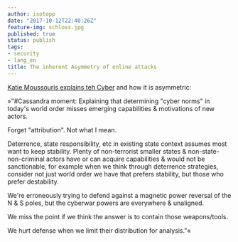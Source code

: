 ```yaml
---
author: isotopp
date: "2017-10-12T22:40:26Z"
feature-img: schloss.jpg
published: true
status: publish
tags:
- security
- lang_en
title: The inherent Asymmetry of online attacks
---
```

[Katie Moussouris explains teh Cyber](https://twitter.com/k8em0/status/918516496569073664)
and how it is asymmetric:

»"#Cassandra moment: Explaining that determining "cyber norms" in today's
world order misses emerging capabilities & motivations of new actors.

Forget "attribution". Not what I mean.

Deterrence, state responsibility, etc in existing state context assumes most
want to keep stability. Plenty of non-terrorist smaller states &
non-state-non-criminal actors have or can acquire capabilities & would not
be sanctionable, for example when we think through deterrence strategies,
consider not just world order we have that prefers stability, but those who
prefer destability.

We're erroneously trying to defend against a magnetic power reversal of the
N & S poles, but the cyberwar powers are everywhere & unaligned.

We miss the point if we think the answer is to contain those weapons/tools.

We hurt defense when we limit their distribution for analysis."«
